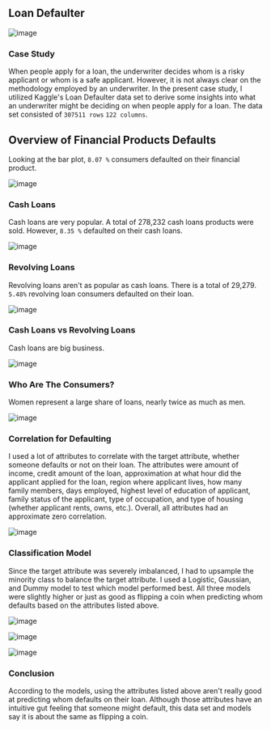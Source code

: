 ## Loan Defaulter

![image](DEFAULT.jpg)

### Case Study 

When people apply for a loan, the underwriter decides whom is a risky applicant or whom is a safe applicant. However, it is not always clear on the methodology employed by an underwriter. In the present case study, I utilized Kaggle's Loan Defaulter data set to derive some insights into what an underwriter might be deciding on when people apply for a loan. The data set consisted of `307511 rows` `122 columns`. 

## Overview of Financial Products Defaults

Looking at the bar plot, `8.07 %` consumers defaulted on their financial product. 

![image](total_defaulter.png)

### Cash Loans 

Cash loans are very popular. A total of 278,232 cash loans products were sold. However, `8.35 %` defaulted on their cash loans. 

![image](total_cash_loans.png)

### Revolving Loans

Revolving loans aren't as popular as cash loans. There is a total of 29,279. `5.48%` revolving loan consumers defaulted on their loan. 

![image](revolving_cash_loans.png)

### Cash Loans vs Revolving Loans

Cash loans are big business. 

![image](products_overview.png)

### Who Are The Consumers?

Women represent a large share of loans, nearly twice as much as men. 

![image](consumers.png)

### Correlation for Defaulting

I used a lot of attributes to correlate with the target attribute, whether someone defaults or not on their loan. The attributes were amount of income, credit amount of the loan, approximation at what hour did the applicant applied for the loan, region where applicant lives, how many family members, days employed, highest level of education of applicant, family status of the applicant, type of occupation, and type of housing (whether applicant rents, owns, etc.). Overall, all attributes had an approximate zero correlation.

![image](corr_loan.png)

### Classification Model

Since the target attribute was severely imbalanced, I had to upsample the minority class to balance the target attribute. I used a Logistic, Gaussian, and Dummy model to test which model performed best. All three models were slightly higher or just as good as flipping a coin when predicting whom defaults based on the attributes listed above. 

![image](logistic.png)

![image](GB.png)

![image](DB.png)

### Conclusion

According to the models, using the attributes listed above aren't really good at predicting whom defaults on their loan. Although those attributes have an intuitive gut feeling that someone might default, this data set and models say it is about the same as flipping a coin.
